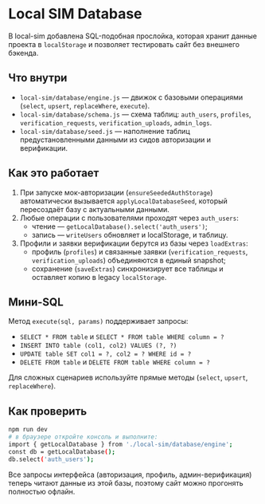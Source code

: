 # Local SIM Database

В local-sim добавлена SQL-подобная прослойка, которая хранит данные проекта в `localStorage` и позволяет тестировать сайт без внешнего бэкенда.

## Что внутри

- `local-sim/database/engine.js` — движок с базовыми операциями (`select`, `upsert`, `replaceWhere`, `execute`).
- `local-sim/database/schema.js` — схема таблиц: `auth_users`, `profiles`, `verification_requests`, `verification_uploads`, `admin_logs`.
- `local-sim/database/seed.js` — наполнение таблиц предустановленными данными из сидов авторизации и верификации.

## Как это работает

1. При запуске мок-авторизации (`ensureSeededAuthStorage`) автоматически вызывается `applyLocalDatabaseSeed`, который пересоздаёт базу с актуальными данными.
2. Любые операции с пользователями проходят через `auth_users`:
   - чтение — `getLocalDatabase().select('auth_users')`;
   - запись — `writeUsers` обновляет и localStorage, и таблицу.
3. Профили и заявки верификации берутся из базы через `loadExtras`:
   - профиль (`profiles`) и связанные заявки (`verification_requests`, `verification_uploads`) объединяются в единый snapshot;
   - сохранение (`saveExtras`) синхронизирует все таблицы и оставляет копию в legacy `localStorage`.

## Мини-SQL

Метод `execute(sql, params)` поддерживает запросы:

- `SELECT * FROM table` и `SELECT * FROM table WHERE column = ?`
- `INSERT INTO table (col1, col2) VALUES (?, ?)`
- `UPDATE table SET col1 = ?, col2 = ? WHERE id = ?`
- `DELETE FROM table` и `DELETE FROM table WHERE column = ?`

Для сложных сценариев используйте прямые методы (`select`, `upsert`, `replaceWhere`).

## Как проверить

```bash
npm run dev
# в браузере откройте консоль и выполните:
import { getLocalDatabase } from './local-sim/database/engine';
const db = getLocalDatabase();
db.select('auth_users');
```

Все запросы интерфейса (авторизация, профиль, админ-верификация) теперь читают данные из этой базы, поэтому сайт можно прогонять полностью офлайн.
